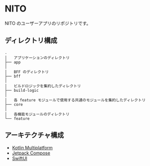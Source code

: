 # NITO

NITO のユーザーアプリのリポジトリです。

## ディレクトリ構成

```text
.
│   アプリケーションのディレクトリ
├── app
│
│   BFF のディレクトリ
├── bff
│
│   ビルドロジックを集約したディレクトリ
├── build-logic
│
│   各 feature モジュールで使用する共通のモジュールを集約したディレクトリ
├── core
│
│   各機能モジュールのディレクトリ
└── feature
```

## アーキテクチャ構成

- [Kotlin Multiplatform](https://kotlinlang.org/lp/multiplatform/)
- [Jetpack Compose](https://developer.android.com/jetpack/compose?hl=ja)
- [SwiftUI](https://developer.apple.com/jp/xcode/swiftui/)

